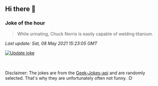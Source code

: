 ## Hi there 👋

### Joke of the hour
<!-- joke -->
>While urinating, Chuck Norris is easily capable of welding titanium.
<!-- /joke -->

*Last update: Sat, 08 May 2021 15:23:05 GMT*

[![Update joke](https://github.com/nclskfm/nclskfm/actions/workflows/joke.yml/badge.svg)](https://github.com/nclskfm/nclskfm/actions/workflows/joke.yml)

<br><br>
Disclaimer: The jokes are from the [Geek-Jokes-api](https://github.com/sameerkumar18/geek-joke-api) and are randomly selected. That's why they are unfortunately often not funny. :D

